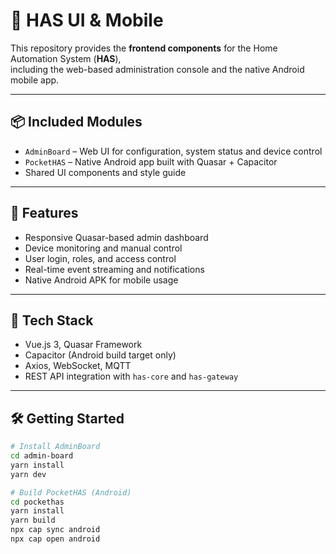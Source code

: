 # 📱 HAS UI & Mobile

This repository provides the **frontend components** for the Home Automation System (**HAS**),  
including the web-based administration console and the native Android mobile app.

---

## 📦 Included Modules

- `AdminBoard` – Web UI for configuration, system status and device control
- `PocketHAS` – Native Android app built with Quasar + Capacitor
- Shared UI components and style guide

---

## 🚀 Features

- Responsive Quasar-based admin dashboard
- Device monitoring and manual control
- User login, roles, and access control
- Real-time event streaming and notifications
- Native Android APK for mobile usage

---

## 🧱 Tech Stack

- Vue.js 3, Quasar Framework
- Capacitor (Android build target only)
- Axios, WebSocket, MQTT
- REST API integration with `has-core` and `has-gateway`

---

## 🛠️ Getting Started

```bash
# Install AdminBoard
cd admin-board
yarn install
yarn dev

# Build PocketHAS (Android)
cd pockethas
yarn install
yarn build
npx cap sync android
npx cap open android
